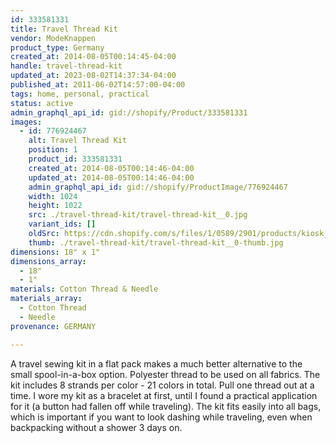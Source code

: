 ```yaml
---
id: 333581331
title: Travel Thread Kit
vendor: ModeKnappen
product_type: Germany
created_at: 2014-08-05T00:14:45-04:00
handle: travel-thread-kit
updated_at: 2023-08-02T14:37:34-04:00
published_at: 2011-06-02T14:57:00-04:00
tags: home, personal, practical
status: active
admin_graphql_api_id: gid://shopify/Product/333581331
images:
  - id: 776924467
    alt: Travel Thread Kit
    position: 1
    product_id: 333581331
    created_at: 2014-08-05T00:14:46-04:00
    updated_at: 2014-08-05T00:14:46-04:00
    admin_graphql_api_id: gid://shopify/ProductImage/776924467
    width: 1024
    height: 1022
    src: ./travel-thread-kit/travel-thread-kit__0.jpg
    variant_ids: []
    oldSrc: https://cdn.shopify.com/s/files/1/0589/2901/products/kiosk_threads.tif_1.jpeg?v=1407212086
    thumb: ./travel-thread-kit/travel-thread-kit__0-thumb.jpg
dimensions: 18" x 1"
dimensions_array:
  - 18"
  - 1"
materials: Cotton Thread & Needle
materials_array:
  - Cotton Thread
  - Needle
provenance: GERMANY

---
```


A travel sewing kit in a flat pack makes a much better alternative to the small spool-in-a-box option. Polyester thread to be used on all fabrics. The kit includes 8 strands per color - 21 colors in total. Pull one thread out at a time. I wore my kit as a bracelet at first, until I found a practical application for it (a button had fallen off while traveling). The kit fits easily into all bags, which is important if you want to look dashing while traveling, even when backpacking without a shower 3 days on.